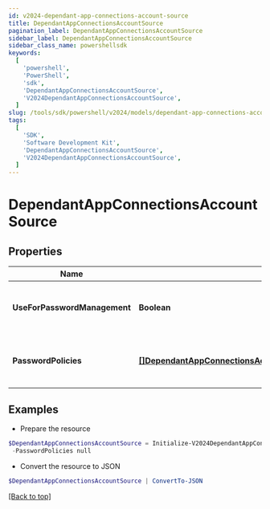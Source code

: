 ```yaml
---
id: v2024-dependant-app-connections-account-source
title: DependantAppConnectionsAccountSource
pagination_label: DependantAppConnectionsAccountSource
sidebar_label: DependantAppConnectionsAccountSource
sidebar_class_name: powershellsdk
keywords:
  [
    'powershell',
    'PowerShell',
    'sdk',
    'DependantAppConnectionsAccountSource',
    'V2024DependantAppConnectionsAccountSource',
  ]
slug: /tools/sdk/powershell/v2024/models/dependant-app-connections-account-source
tags:
  [
    'SDK',
    'Software Development Kit',
    'DependantAppConnectionsAccountSource',
    'V2024DependantAppConnectionsAccountSource',
  ]
---
```


# DependantAppConnectionsAccountSource

## Properties

| Name | Type | Description | Notes |
| --- | --- | --- | --- |
| **UseForPasswordManagement** | **Boolean** | Use this Account Source for password management | [optional] [default to $false] |
| **PasswordPolicies** | [**[]DependantAppConnectionsAccountSourcePasswordPoliciesInner**](dependant-app-connections-account-source-password-policies-inner) | A list of Password Policies for this Account Source | [optional] |

## Examples

- Prepare the resource

```powershell
$DependantAppConnectionsAccountSource = Initialize-V2024DependantAppConnectionsAccountSource  -UseForPasswordManagement false `
 -PasswordPolicies null
```

- Convert the resource to JSON

```powershell
$DependantAppConnectionsAccountSource | ConvertTo-JSON
```

[[Back to top]](#)
